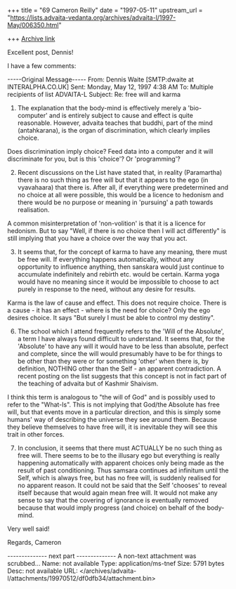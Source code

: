 +++
title = "69 Cameron Reilly"
date = "1997-05-11"
upstream_url = "https://lists.advaita-vedanta.org/archives/advaita-l/1997-May/006350.html"

+++
[Archive link](https://lists.advaita-vedanta.org/archives/advaita-l/1997-May/006350.html)

Excellent post, Dennis!

I have a few comments:

-----Original Message-----
From:   Dennis Waite [SMTP:dwaite at INTERALPHA.CO.UK]
Sent:   Monday, May 12, 1997 4:38 AM
To:     Multiple recipients of list ADVAITA-L
Subject:        Re: free will and karma

1) The explanation that the body-mind is effectively merely a 'bio-computer'
and is entirely subject to cause and effect is quite reasonable. However,
advaita teaches that buddhi, part of the mind (antahkarana), is the organ of
discrimination, which clearly implies choice.

Does discrimination imply choice? Feed data into a computer and it will discriminate for you, but is this 'choice'? Or 'programming'?


2) Recent discussions on the List have stated that, in reality (Paramartha)
there is no such thing as free will but that it appears to the ego (in
vyavahaara) that there is. After all, if everything were predetermined and
no choice at all were possible, this would be a licence to hedonism and
there would be no purpose or meaning in 'pursuing' a path towards realisation.

A common misinterpretation of 'non-volition' is that it is a licence for hedonism. But to say "Well, if there is no choice then I will act differently" is still implying that you have a choice over the way that you act.

3) It seems that, for the concept of karma to have any meaning, there must
be free will. If everything happens automatically, without any opportunity
to influence anything, then sanskara would just continue to accumulate
indefinitely and rebirth etc. would be certain. Karma yoga would have no
meaning since it would be impossible to choose to act purely in response to
the need, without any desire for results.

Karma is the law of cause and effect. This does not require choice. There is a cause - it has an effect - where is the need for choice? Only the ego desires choice. It says "But surely I must be able to control my destiny".

6) The school which I attend frequently refers to the 'Will of the
Absolute', a term I have always found difficult to understand. It seems
that, for the 'Absolute' to have any will it would have to be less than
absolute, perfect and complete, since the will would presumably have to be
for things to be other than they were or for something 'other' when there
is, by definition, NOTHING other than the Self - an apparent contradiction.
A recent posting on the list suggests that this concept is not in fact part
of the teaching of advaita but of Kashmir Shaivism.

I think this term is analogous to "the will of God" and is possibly used to refer to the "What-Is". This is not implying that God/the Absolute has free will, but that events move in a particular direction, and this is simply some humans' way of describing the universe they see around them. Because they believe themselves to have free will, it is inevitable they will see this trait in other forces.

7) In conclusion, it seems that there must ACTUALLY be no such thing as free
will. There seems to be to the illusary ego but everything is really
happening automatically with apparent choices only being made as the result
of past conditioning. Thus samsara continues ad infinitum until the Self,
which is always free, but has no free will, is suddenly realised for no
apparent reason. It could not be said that the Self 'chooses' to reveal
itself because that would again mean free will. It would not make any sense
to say that the covering of ignorance is eventually removed because that
would imply progress (and choice) on behalf of the body-mind.

Very well said!

Regards,
Cameron



-------------- next part --------------
A non-text attachment was scrubbed...
Name: not available
Type: application/ms-tnef
Size: 5791 bytes
Desc: not available
URL: </archives/advaita-l/attachments/19970512/df0dfb34/attachment.bin>
